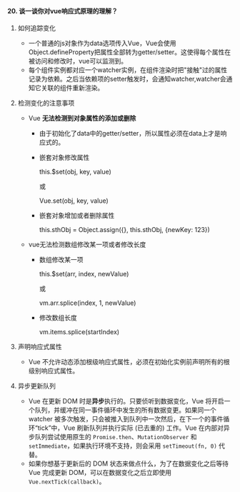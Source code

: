 

#### 20. 谈一谈你对vue响应式原理的理解？

1. 如何追踪变化

   - 一个普通的js对象作为data选项传入Vue，Vue会使用Object.defineProperty把属性全部转为getter/setter。这使得每个属性在被访问和修改时，vue可以监测到。
   - 每个组件实例都对应一个watcher实例，在组件渲染时把"接触"过的属性记录为依赖。之后当依赖项的setter触发时，会通知watcher,watcher会通知它关联的组件重新渲染。

2. 检测变化的注意事项

   - Vue **无法检测到对象属性的添加或删除**

     - 由于初始化了data中的getter/setter，所以属性必须在data上才是响应式的。

     - 嵌套对象修改属性

       this.$set(obj, key, value)

       或

       Vue.set(obj, key, value)

     - 嵌套对象增加或者删除属性

       this.sthObj = Object.assign({}, this.sthObj, {newKey: 123})

   - vue无法检测数组修改某一项或者修改长度

     - 数组修改某一项

       this.$set(arr, index, newValue)

       或

       vm.arr.splice(index, 1, newValue)

     - 修改数组长度

       vm.items.splice(startIndex)

3. 声明响应式属性

   - Vue 不允许动态添加根级响应式属性，必须在初始化实例前声明所有的根级别响应式属性。

4. 异步更新队列

   - Vue 在更新 DOM 时是**异步**执行的。只要侦听到数据变化，Vue 将开启一个队列，并缓冲在同一事件循环中发生的所有数据变更。如果同一个 watcher 被多次触发，只会被推入到队列中一次然后，在下一个的事件循环“tick”中，Vue 刷新队列并执行实际 (已去重的) 工作。Vue 在内部对异步队列尝试使用原生的 `Promise.then`、`MutationObserver` 和 `setImmediate`，如果执行环境不支持，则会采用 `setTimeout(fn, 0)` 代替。
   - 如果你想基于更新后的 DOM 状态来做点什么，为了在数据变化之后等待 Vue 完成更新 DOM，可以在数据变化之后立即使用 `Vue.nextTick(callback)`。